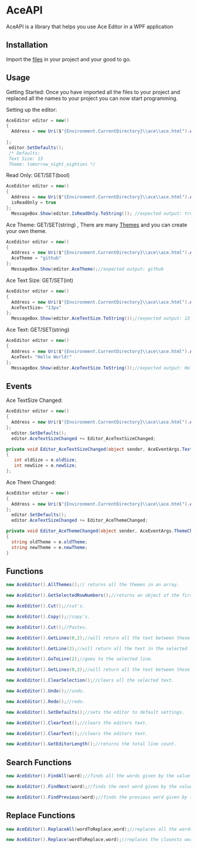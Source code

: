 # AceAPI

AceAPI is a library that helps you use Ace Editor in a WPF application

## Installation

Import the [files](https://github.com/PareX2019/AceAPI/tree/main/src) in your project and your good to go.

## Usage

Getting Started:
Once you have imported all the files to your project and replaced all the names to your project 
you can now start programming. 

Setting up the editor:
```csharp
AceEditor editor = new()
{
  Address = new Uri($"{Environment.CurrentDirectory}\\ace\\ace.html").AbsoluteUri,
 
};
 editor.SetDefaults();
 /* Defaults:
 Text Size: 13
 Theme: tomorrow_night_eighties */
```

Read Only: GET/SET(bool)
```csharp
AceEditor editor = new()
{
  Address = new Uri($"{Environment.CurrentDirectory}\\ace\\ace.html").AbsoluteUri,
  isReadOnly = true
};
  MessageBox.Show(editor.IsReadOnly.ToString()); //expected output: true
```

Ace Theme: GET/SET(string) , There are many [Themes](https://github.com/ajaxorg/ace/tree/master/lib/ace/theme) and you can create your own theme.
```csharp
AceEditor editor = new()
{
  Address = new Uri($"{Environment.CurrentDirectory}\\ace\\ace.html").AbsoluteUri,
  AceTheme = "github"
};
  MessageBox.Show(editor.AceTheme);//expected output: github

```

Ace Text Size: GET/SET(int)
```csharp
AceEditor editor = new()
{
  Address = new Uri($"{Environment.CurrentDirectory}\\ace\\ace.html").AbsoluteUri,
  AceTextSize= "13px"
};
  MessageBox.Show(editor.AceTextSize.ToString());//expected output: 13

```
Ace Text: GET/SET(string)
```csharp
AceEditor editor = new()
{
  Address = new Uri($"{Environment.CurrentDirectory}\\ace\\ace.html").AbsoluteUri,
  AceText= "Hello World!"
};
  MessageBox.Show(editor.AceTextSize.ToString());//expected output: Hello World!
```

## Events
Ace TextSize Changed:
```csharp
AceEditor editor = new()
{
  Address = new Uri($"{Environment.CurrentDirectory}\\ace\\ace.html").AbsoluteUri
};
  editor.SetDefaults();
  editor.AceTextSizeChanged += Editor_AceTextSizeChanged;

private void Editor_AceTextSizeChanged(object sender, AceEventArgs.TextSizeChangedArgs e)
{
   int oldSize = e.oldSize;
   int newSize = e.newSize;
};  

```

Ace Them Changed:
```csharp
AceEditor editor = new()
{
  Address = new Uri($"{Environment.CurrentDirectory}\\ace\\ace.html").AbsoluteUri
};
  editor.SetDefaults();
  editor.AceTextSizeChanged += Editor_AceThemeChanged;

private void Editor_AceThemeChanged(object sender, AceEventArgs.ThemeChangedArgs e)
{
  string oldTheme = e.oldTheme;
  string newTheme = e.newTheme;
} 

```

## Functions

```csharp
new AceEditor().AllThemes();// returns all the themes in an array.
```

```csharp
new AceEditor().GetSelectedRowNumbers();//returns an object of the first and last selected lines.
```

```csharp
new AceEditor().Cut();//cut's.
```
```csharp
new AceEditor().Copy();//copy's.
```
```csharp
new AceEditor().Cut();//Pastes.
```
```csharp
new AceEditor().GetLines(0,2);//will return all the text between these two lines.
```
```csharp
new AceEditor().GetLine(2);//will return all the text in the selected line.
```
```csharp
new AceEditor().GoToLine(2);//goes to the selected line.
```
```csharp
new AceEditor().GetLines(0,2);//will return all the text between these two lines.
```
```csharp
new AceEditor().ClearSelection();//clears all the selected text.
```
```csharp
new AceEditor().Undo();//undo.
```
```csharp
new AceEditor().Redo();//redo.
```
```csharp
new AceEditor().SetDefaults();//sets the editor to default settings.
```
```csharp
new AceEditor().ClearText();//clears the editors text.
```
```csharp
new AceEditor().ClearText();//clears the editors text.
```
```csharp
new AceEditor().GetEditorLength();//returns the total line count.
```
## Search Functions
```csharp
new AceEditor().FindAll(word);//finds all the words given by the value and returns the total matches in a number.
```
```csharp
new AceEditor().FindNext(word);//finds the next word given by the value.
```
```csharp
new AceEditor().FindPrevious(word);//finds the previous word given by the value.
```
## Replace Functions
```csharp
new AceEditor().ReplaceAll(wordToReplace,word);//replaces all the words according to the value.
```
```csharp
new AceEditor().Replace(wordToReplace,word);//replaces the closests word according to the value.
```
